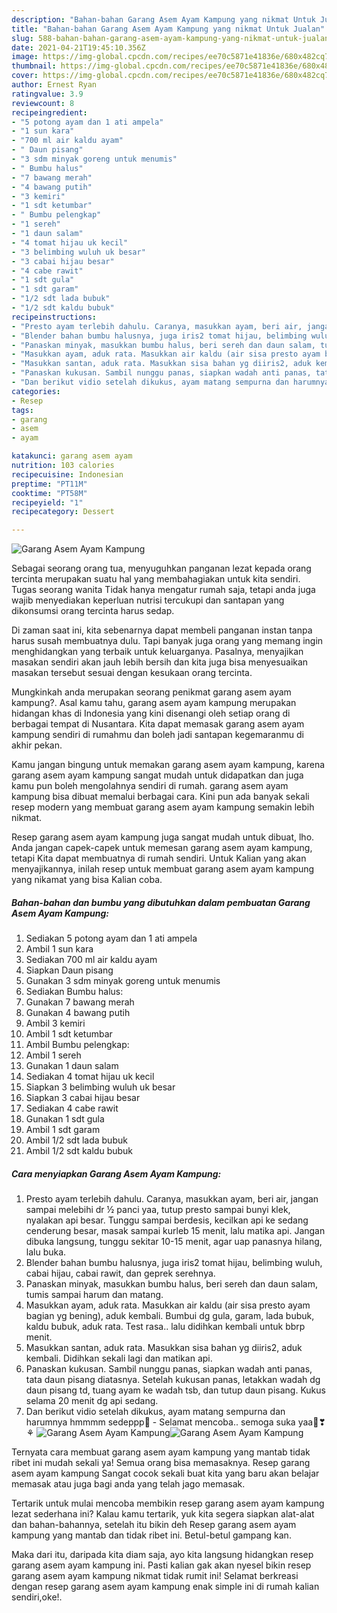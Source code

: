 ```yaml
---
description: "Bahan-bahan Garang Asem Ayam Kampung yang nikmat Untuk Jualan"
title: "Bahan-bahan Garang Asem Ayam Kampung yang nikmat Untuk Jualan"
slug: 588-bahan-bahan-garang-asem-ayam-kampung-yang-nikmat-untuk-jualan
date: 2021-04-21T19:45:10.356Z
image: https://img-global.cpcdn.com/recipes/ee70c5871e41836e/680x482cq70/garang-asem-ayam-kampung-foto-resep-utama.jpg
thumbnail: https://img-global.cpcdn.com/recipes/ee70c5871e41836e/680x482cq70/garang-asem-ayam-kampung-foto-resep-utama.jpg
cover: https://img-global.cpcdn.com/recipes/ee70c5871e41836e/680x482cq70/garang-asem-ayam-kampung-foto-resep-utama.jpg
author: Ernest Ryan
ratingvalue: 3.9
reviewcount: 8
recipeingredient:
- "5 potong ayam dan 1 ati ampela"
- "1 sun kara"
- "700 ml air kaldu ayam"
- " Daun pisang"
- "3 sdm minyak goreng untuk menumis"
- " Bumbu halus"
- "7 bawang merah"
- "4 bawang putih"
- "3 kemiri"
- "1 sdt ketumbar"
- " Bumbu pelengkap"
- "1 sereh"
- "1 daun salam"
- "4 tomat hijau uk kecil"
- "3 belimbing wuluh uk besar"
- "3 cabai hijau besar"
- "4 cabe rawit"
- "1 sdt gula"
- "1 sdt garam"
- "1/2 sdt lada bubuk"
- "1/2 sdt kaldu bubuk"
recipeinstructions:
- "Presto ayam terlebih dahulu. Caranya, masukkan ayam, beri air, jangan sampai melebihi dr ½ panci yaa, tutup presto sampai bunyi klek, nyalakan api besar. Tunggu sampai berdesis, kecilkan api ke sedang cenderung besar, masak sampai kurleb 15 menit, lalu matika api. Jangan dibuka langsung, tunggu sekitar 10-15 menit, agar uap panasnya hilang, lalu buka."
- "Blender bahan bumbu halusnya, juga iris2 tomat hijau, belimbing wuluh, cabai hijau, cabai rawit, dan geprek serehnya."
- "Panaskan minyak, masukkan bumbu halus, beri sereh dan daun salam, tumis sampai harum dan matang."
- "Masukkan ayam, aduk rata. Masukkan air kaldu (air sisa presto ayam bagian yg bening), aduk kembali. Bumbui dg gula, garam, lada bubuk, kaldu bubuk, aduk rata. Test rasa.. lalu didihkan kembali untuk bbrp menit."
- "Masukkan santan, aduk rata. Masukkan sisa bahan yg diiris2, aduk kembali. Didihkan sekali lagi dan matikan api."
- "Panaskan kukusan. Sambil nunggu panas, siapkan wadah anti panas, tata daun pisang diatasnya. Setelah kukusan panas, letakkan wadah dg daun pisang td, tuang ayam ke wadah tsb, dan tutup daun pisang. Kukus selama 20 menit dg api sedang."
- "Dan berikut vidio setelah dikukus, ayam matang sempurna dan harumnya hmmmm sedeppp🤤 Selamat mencoba.. semoga suka yaa🤗❣⚘"
categories:
- Resep
tags:
- garang
- asem
- ayam

katakunci: garang asem ayam 
nutrition: 103 calories
recipecuisine: Indonesian
preptime: "PT11M"
cooktime: "PT58M"
recipeyield: "1"
recipecategory: Dessert

---
```



![Garang Asem Ayam Kampung](https://img-global.cpcdn.com/recipes/ee70c5871e41836e/680x482cq70/garang-asem-ayam-kampung-foto-resep-utama.jpg)

Sebagai seorang orang tua, menyuguhkan panganan lezat kepada orang tercinta merupakan suatu hal yang membahagiakan untuk kita sendiri. Tugas seorang  wanita Tidak hanya mengatur rumah saja, tetapi anda juga wajib menyediakan keperluan nutrisi tercukupi dan santapan yang dikonsumsi orang tercinta harus sedap.

Di zaman  saat ini, kita sebenarnya dapat membeli panganan instan tanpa harus susah membuatnya dulu. Tapi banyak juga orang yang memang ingin menghidangkan yang terbaik untuk keluarganya. Pasalnya, menyajikan masakan sendiri akan jauh lebih bersih dan kita juga bisa menyesuaikan masakan tersebut sesuai dengan kesukaan orang tercinta. 



Mungkinkah anda merupakan seorang penikmat garang asem ayam kampung?. Asal kamu tahu, garang asem ayam kampung merupakan hidangan khas di Indonesia yang kini disenangi oleh setiap orang di berbagai tempat di Nusantara. Kita dapat memasak garang asem ayam kampung sendiri di rumahmu dan boleh jadi santapan kegemaranmu di akhir pekan.

Kamu jangan bingung untuk memakan garang asem ayam kampung, karena garang asem ayam kampung sangat mudah untuk didapatkan dan juga kamu pun boleh mengolahnya sendiri di rumah. garang asem ayam kampung bisa dibuat memalui berbagai cara. Kini pun ada banyak sekali resep modern yang membuat garang asem ayam kampung semakin lebih nikmat.

Resep garang asem ayam kampung juga sangat mudah untuk dibuat, lho. Anda jangan capek-capek untuk memesan garang asem ayam kampung, tetapi Kita dapat membuatnya di rumah sendiri. Untuk Kalian yang akan menyajikannya, inilah resep untuk membuat garang asem ayam kampung yang nikamat yang bisa Kalian coba.

<!--inarticleads1-->

##### Bahan-bahan dan bumbu yang dibutuhkan dalam pembuatan Garang Asem Ayam Kampung:

1. Sediakan 5 potong ayam dan 1 ati ampela
1. Ambil 1 sun kara
1. Sediakan 700 ml air kaldu ayam
1. Siapkan  Daun pisang
1. Gunakan 3 sdm minyak goreng untuk menumis
1. Sediakan  Bumbu halus:
1. Gunakan 7 bawang merah
1. Gunakan 4 bawang putih
1. Ambil 3 kemiri
1. Ambil 1 sdt ketumbar
1. Ambil  Bumbu pelengkap:
1. Ambil 1 sereh
1. Gunakan 1 daun salam
1. Sediakan 4 tomat hijau uk kecil
1. Siapkan 3 belimbing wuluh uk besar
1. Siapkan 3 cabai hijau besar
1. Sediakan 4 cabe rawit
1. Gunakan 1 sdt gula
1. Ambil 1 sdt garam
1. Ambil 1/2 sdt lada bubuk
1. Ambil 1/2 sdt kaldu bubuk




<!--inarticleads2-->

##### Cara menyiapkan Garang Asem Ayam Kampung:

1. Presto ayam terlebih dahulu. Caranya, masukkan ayam, beri air, jangan sampai melebihi dr ½ panci yaa, tutup presto sampai bunyi klek, nyalakan api besar. Tunggu sampai berdesis, kecilkan api ke sedang cenderung besar, masak sampai kurleb 15 menit, lalu matika api. Jangan dibuka langsung, tunggu sekitar 10-15 menit, agar uap panasnya hilang, lalu buka.
1. Blender bahan bumbu halusnya, juga iris2 tomat hijau, belimbing wuluh, cabai hijau, cabai rawit, dan geprek serehnya.
1. Panaskan minyak, masukkan bumbu halus, beri sereh dan daun salam, tumis sampai harum dan matang.
1. Masukkan ayam, aduk rata. Masukkan air kaldu (air sisa presto ayam bagian yg bening), aduk kembali. Bumbui dg gula, garam, lada bubuk, kaldu bubuk, aduk rata. Test rasa.. lalu didihkan kembali untuk bbrp menit.
1. Masukkan santan, aduk rata. Masukkan sisa bahan yg diiris2, aduk kembali. Didihkan sekali lagi dan matikan api.
1. Panaskan kukusan. Sambil nunggu panas, siapkan wadah anti panas, tata daun pisang diatasnya. Setelah kukusan panas, letakkan wadah dg daun pisang td, tuang ayam ke wadah tsb, dan tutup daun pisang. Kukus selama 20 menit dg api sedang.
1. Dan berikut vidio setelah dikukus, ayam matang sempurna dan harumnya hmmmm sedeppp🤤 - Selamat mencoba.. semoga suka yaa🤗❣⚘
<img src="//assets-global.cpcdn.com/assets/icons/button_play-2c75c40dde080a61004c1f40b05d8f140eaff45d7e9e6481dc71c63d2e7c4909.png" alt="Garang Asem Ayam Kampung"><img src="//assets-global.cpcdn.com/assets/icons/button_play-2c75c40dde080a61004c1f40b05d8f140eaff45d7e9e6481dc71c63d2e7c4909.png" alt="Garang Asem Ayam Kampung">



Ternyata cara membuat garang asem ayam kampung yang mantab tidak ribet ini mudah sekali ya! Semua orang bisa memasaknya. Resep garang asem ayam kampung Sangat cocok sekali buat kita yang baru akan belajar memasak atau juga bagi anda yang telah jago memasak.

Tertarik untuk mulai mencoba membikin resep garang asem ayam kampung lezat sederhana ini? Kalau kamu tertarik, yuk kita segera siapkan alat-alat dan bahan-bahannya, setelah itu bikin deh Resep garang asem ayam kampung yang mantab dan tidak ribet ini. Betul-betul gampang kan. 

Maka dari itu, daripada kita diam saja, ayo kita langsung hidangkan resep garang asem ayam kampung ini. Pasti kalian gak akan nyesel bikin resep garang asem ayam kampung nikmat tidak rumit ini! Selamat berkreasi dengan resep garang asem ayam kampung enak simple ini di rumah kalian sendiri,oke!.

